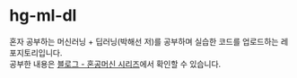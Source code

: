 # hg-ml-dl
혼자 공부하는 머신러닝 + 딥러닝(박해선 저)를 공부하며 실습한 코드를 업로드하는 레포지토리입니다. <br>
공부한 내용은 [블로그 - 혼공머신 시리즈](https://velog.io/@robin_dev/series/%ED%98%BC%EA%B3%B5%EB%A8%B8%EC%8B%A0)에서 확인할 수 있습니다. 
